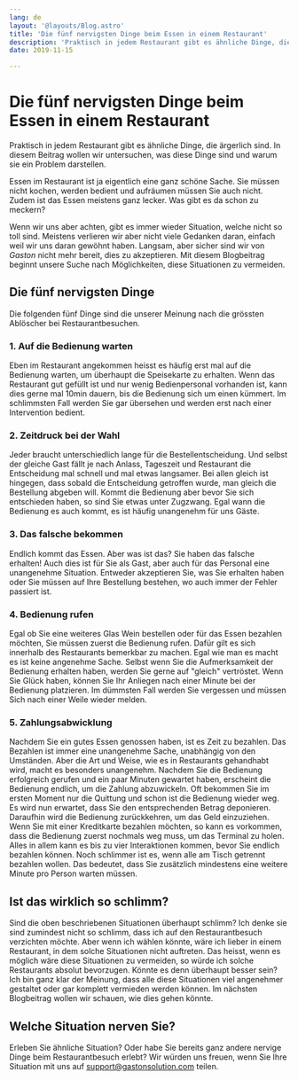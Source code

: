 ```yaml
---
lang: de
layout: '@layouts/Blog.astro'
title: 'Die fünf nervigsten Dinge beim Essen in einem Restaurant'
description: 'Praktisch in jedem Restaurant gibt es ähnliche Dinge, die ärgerlich sind. In diesem Beitrag wollen wir untersuchen, was diese Dinge sind und warum sie ein Problem darstellen.'
date: 2019-11-15

---
```


# Die fünf nervigsten Dinge beim Essen in einem Restaurant

Praktisch in jedem Restaurant gibt es ähnliche Dinge, die ärgerlich sind. In diesem Beitrag wollen wir untersuchen, was diese Dinge sind und warum sie ein Problem darstellen.

Essen im Restaurant ist ja eigentlich eine ganz schöne Sache. Sie müssen nicht kochen, werden bedient und aufräumen müssen Sie auch nicht. Zudem ist das Essen meistens ganz lecker. Was gibt es da schon zu meckern?

Wenn wir uns aber achten, gibt es immer wieder Situation, welche nicht so toll sind. Meistens verlieren wir aber nicht viele Gedanken daran, einfach weil wir uns daran gewöhnt haben. Langsam, aber sicher sind wir von <i>Gaston</i> nicht mehr bereit, dies zu akzeptieren. Mit diesem Blogbeitrag beginnt unsere Suche nach Möglichkeiten, diese Situationen zu vermeiden.

## Die fünf nervigsten Dinge

Die folgenden fünf Dinge sind die unserer Meinung nach die grössten Ablöscher bei Restaurantbesuchen.

### 1. Auf die Bedienung warten

Eben im Restaurant angekommen heisst es häufig erst mal auf die Bedienung warten, um überhaupt die Speisekarte zu erhalten. Wenn das Restaurant gut gefüllt ist und nur wenig Bedienpersonal vorhanden ist, kann dies gerne mal 10min dauern, bis die Bedienung sich um einen kümmert. Im schlimmsten Fall werden Sie gar übersehen und werden erst nach einer Intervention bedient.

### 2. Zeitdruck bei der Wahl

Jeder braucht unterschiedlich lange für die Bestellentscheidung. Und selbst der gleiche Gast fällt je nach Anlass, Tageszeit und Restaurant die Entscheidung mal schnell und mal etwas langsamer. Bei allen gleich ist hingegen, dass sobald die Entscheidung getroffen wurde, man gleich die Bestellung abgeben will. Kommt die Bedienung aber bevor Sie sich entschieden haben, so sind Sie etwas unter Zugzwang. Egal wann die Bedienung es auch kommt, es ist häufig unangenehm für uns Gäste.

### 3. Das falsche bekommen

Endlich kommt das Essen. Aber was ist das? Sie haben das falsche erhalten! Auch dies ist für Sie als Gast, aber auch für das Personal eine unangenehme Situation. Entweder akzeptieren Sie, was Sie erhalten haben oder Sie müssen auf Ihre Bestellung bestehen, wo auch immer der Fehler passiert ist.

### 4. Bedienung rufen

Egal ob Sie eine weiteres Glas Wein bestellen oder für das Essen bezahlen möchten, Sie müssen zuerst die Bedienung rufen. Dafür gilt es sich innerhalb des Restaurants bemerkbar zu machen. Egal wie man es macht es ist keine angenehme Sache. Selbst wenn Sie die Aufmerksamkeit der Bedienung erhalten haben, werden Sie gerne auf \"gleich\" vertröstet. Wenn Sie Glück haben, können Sie Ihr Anliegen nach einer Minute bei der Bedienung platzieren. Im dümmsten Fall werden Sie vergessen und müssen Sich nach einer Weile wieder melden.

### 5. Zahlungsabwicklung

Nachdem Sie ein gutes Essen genossen haben, ist es Zeit zu bezahlen. Das Bezahlen ist immer eine unangenehme Sache, unabhängig von den Umständen. Aber die Art und Weise, wie es in Restaurants gehandhabt wird, macht es besonders unangenehm. Nachdem Sie die Bedienung erfolgreich gerufen und ein paar Minuten gewartet haben, erscheint die Bedienung endlich, um die Zahlung abzuwickeln. Oft bekommen Sie im ersten Moment nur die Quittung und schon ist die Bedienung wieder weg. Es wird nun erwartet, dass Sie den entsprechenden Betrag deponieren. Daraufhin wird die Bedienung zurückkehren, um das Geld einzuziehen. Wenn Sie mit einer Kreditkarte bezahlen möchten, so kann es vorkommen, dass die Bedienung zuerst nochmals weg muss, um das Terminal zu holen. Alles in allem kann es bis zu vier Interaktionen kommen, bevor Sie endlich bezahlen können. Noch schlimmer ist es, wenn alle am Tisch getrennt bezahlen wollen. Das bedeutet, dass Sie zusätzlich mindestens eine weitere Minute pro Person warten müssen.

## Ist das wirklich so schlimm?

Sind die oben beschriebenen Situationen überhaupt schlimm? Ich denke sie sind zumindest nicht so schlimm, dass ich auf den Restaurantbesuch verzichten möchte. Aber wenn ich wählen könnte, wäre ich lieber in einem Restaurant, in dem solche Situationen nicht auftreten. Das heisst, wenn es möglich wäre diese Situationen zu vermeiden, so würde ich solche Restaurants absolut bevorzugen. Könnte es denn überhaupt besser sein? Ich bin ganz klar der Meinung, dass alle diese Situationen viel angenehmer gestaltet oder gar komplett vermieden werden können. Im nächsten Blogbeitrag wollen wir schauen, wie dies gehen könnte.

## Welche Situation nerven Sie?

Erleben Sie ähnliche Situation? Oder habe Sie bereits ganz andere nervige Dinge beim Restaurantbesuch erlebt? Wir würden uns freuen, wenn Sie Ihre Situation mit uns auf support@gastonsolution.com teilen.
